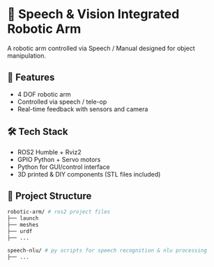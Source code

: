 # 🤖 Speech & Vision Integrated Robotic Arm

A robotic arm controlled via Speech / Manual designed for object manipulation.

## 🚀 Features

- 4 DOF robotic arm
- Controlled via speech / tele-op
- Real-time feedback with sensors and camera

## 🛠️ Tech Stack

- ROS2 Humble + Rviz2
- GPIO Python + Servo motors
- Python for GUI/control interface
- 3D printed & DIY components (STL files included)

## 📂 Project Structure

```bash
robotic-arm/ # ros2 project files
├── launch
├── meshes
├── urdf
├── ...

speech-nlu/ # py scripts for speech recognition & nlu processing
├── ...
